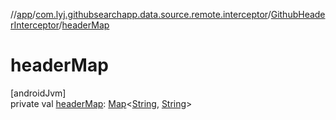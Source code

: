 //[app](../../../index.md)/[com.lyj.githubsearchapp.data.source.remote.interceptor](../index.md)/[GithubHeaderInterceptor](index.md)/[headerMap](header-map.md)

# headerMap

[androidJvm]\
private val [headerMap](header-map.md): [Map](https://kotlinlang.org/api/latest/jvm/stdlib/kotlin.collections/-map/index.html)&lt;[String](https://kotlinlang.org/api/latest/jvm/stdlib/kotlin/-string/index.html), [String](https://kotlinlang.org/api/latest/jvm/stdlib/kotlin/-string/index.html)&gt;
